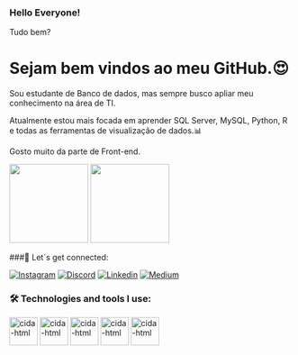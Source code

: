 ### Hello Everyone!

Tudo bem?

# Sejam bem vindos ao meu GitHub.😍

Sou estudante de Banco de dados, mas sempre busco apliar meu conhecimento na área de TI.

Atualmente estou mais focada em aprender SQL Server, MySQL, Python, R e todas as ferramentas de visualização de dados.📊

Gosto muito da parte de Front-end.

<div>
  <img height="140cm" src="https://github-readme-stats.vercel.app/api?username=cidavelame85&show_icons=true&theme=synthwave"/>
  <img height="140cm" src="https://github-readme-stats.vercel.app/api/top-langs/?username=cidavelame85&layout=compact&theme=synthwave"/>
</div>

###💜 Let´s get connected:

[![Instagram](https://img.shields.io/badge/Instagram-E4405F?style=for-the-badge&logo=instagram&logoColor=white)](https://www.instagram.com/futura_engenheiradedados/)
[![Discord](https://img.shields.io/badge/Discord-7289DA?style=for-the-badge&logo=discord&logoColor=white)](https://discord.com/channels/@me)
[![Linkedin](https://img.shields.io/badge/LinkedIn-0077B5?style=for-the-badge&logo=linkedin&logoColor=white)](https://www.linkedin.com/in/maria-velame/)
[![Medium](https://img.shields.io/badge/Medium-12100E?style=for-the-badge&logo=medium&logoColor=white)](https://medium.com/@cidavelame)

### 🛠 Technologies and tools I use:

<div>
  <img aligh="centeer" alt="cida-html" height="50" widht="40" src="https://cdn.jsdelivr.net/gh/devicons/devicon@latest/icons/python/python-original.svg"/>
  <img aligh="centeer" alt="cida-html" height="50" widht="40" src="https://cdn.jsdelivr.net/gh/devicons/devicon@latest/icons/microsoftsqlserver/microsoftsqlserver-original.svg"/>
  <img aligh="centeer" alt="cida-html" height="50" widht="40" src="https://cdn.jsdelivr.net/gh/devicons/devicon@latest/icons/mysql/mysql-original.svg"/>
  <img aligh="centeer" alt="cida-html" height="50" widht="40" src="https://cdn.jsdelivr.net/gh/devicons/devicon@latest/icons/html5/html5-original.svg"/>
  <img aligh="centeer" alt="cida-html" height="50" widht="40" src="https://cdn.jsdelivr.net/gh/devicons/devicon@latest/icons/css3/css3-original.svg"/>
  
</div>

